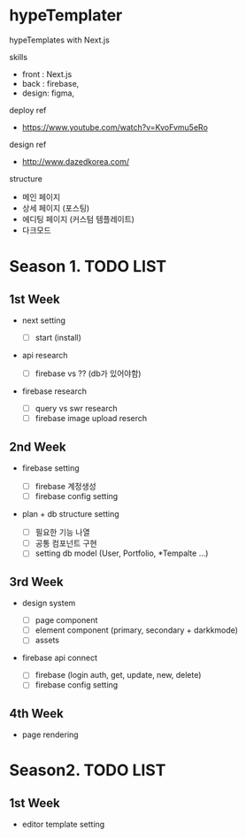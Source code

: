 # hypeTemplater

hypeTemplates with Next.js

skills

- front : Next.js
- back : firebase,
- design: figma,

deploy ref

- https://www.youtube.com/watch?v=KvoFvmu5eRo

design ref

- http://www.dazedkorea.com/

structure

- 메인 페이지
- 상세 페이지 (포스팅)
- 에디팅 페이지 (커스텀 템플레이트)
- 다크모드

# Season 1. TODO LIST

## 1st Week

- next setting

  - [ ] start (install)

- api research

  - [ ] firebase vs ?? (db가 있어야함)

- firebase research
  - [ ] query vs swr research
  - [ ] firebase image upload reserch

## 2nd Week

- firebase setting

  - [ ] firebase 계정생성
  - [ ] firebase config setting

- plan + db structure setting
  - [ ] 필요한 기능 나열
  - [ ] 공통 컴포넌트 구현
  - [ ] setting db model (User, Portfolio, \*Tempalte ...)

## 3rd Week

- design system

  - [ ] page component
  - [ ] element component (primary, secondary + darkkmode)
  - [ ] assets

- firebase api connect
  - [ ] firebase (login auth, get, update, new, delete)
  - [ ] firebase config setting

## 4th Week

- page rendering

# Season2. TODO LIST

## 1st Week

- editor template setting
